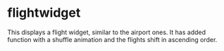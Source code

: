 # flightwidget
This displays a flight widget, similar to the airport ones. It has added function with a shuffle animation and the flights shift in ascending order.
